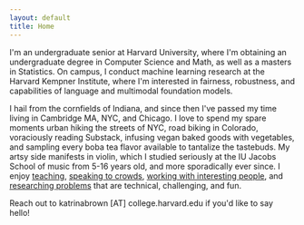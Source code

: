 ```yaml
---
layout: default
title: Home
---
```


I'm an undergraduate senior at Harvard University, where I'm obtaining an undergraduate degree in Computer Science and Math, as well as a masters in Statistics. On campus, I conduct machine learning research at the Harvard Kempner Institute, where I'm interested in fairness, robustness, and capabilities of language and multimodal foundation models.

I hail from the cornfields of Indiana, and since then I've passed my time living in Cambridge MA, NYC, and Chicago. I love to spend my spare moments urban hiking the streets of NYC, road biking in Colorado, voraciously reading Substack, infusing vegan baked goods with vegetables, and sampling every boba tea flavor available to tantalize the tastebuds. My artsy side manifests in violin, which I studied seriously at the IU Jacobs School of music from 5-16 years old, and more sporadically ever since. I enjoy [teaching](teaching.md), [speaking to crowds](speaking.md), [working with interesting people](work.md), and [researching problems](research.md) that are technical, challenging, and fun.

Reach out to katrinabrown [AT] college.harvard.edu if you'd like to say hello!